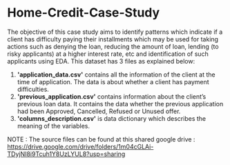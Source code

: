 # Home-Credit-Case-Study

The objective of this case study aims to identify patterns which indicate if a client has difficulty paying their installments which may be used for taking actions such as denying the loan, reducing the amount of loan, lending (to risky applicants) at a higher interest rate, etc and identification of such applicants using EDA.
This dataset has 3 files as explained below:
1. **'application_data.csv'**  contains all the information of the client at the time of application.
The data is about whether a client has payment difficulties.
2. **'previous_application.csv'** contains information about the client’s previous loan data. It contains the data whether the previous application had been Approved, Cancelled, Refused or Unused offer.
3. **'columns_description.csv'** is data dictionary which describes the meaning of the variables.

NOTE : The source files can be found at this shared google drive : https://drive.google.com/drive/folders/1m04cGLAi-TDyjNI8i9Tcuh1Y8UzLYUL8?usp=sharing
